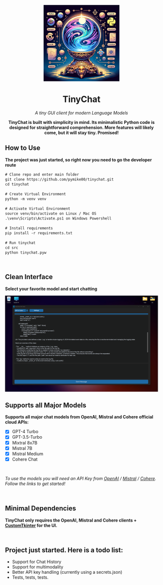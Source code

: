 <div align="center">
<img height="250" src="./assets/tinychat.png">

<h1>TinyChat</h1>

*A tiny GUI client for modern Language Models*

**TinyChat is built with simplicity in mind. Its minimalistic Python code is designed for straightforward comprehension. More features will likely come, but it will stay tiny. Promised!**
</div>


## How to Use
**The project was just started, so right now you need to go the developer route**


```
# Clone repo and enter main folder
git clone https://github.com/pymike00/tinychat.git
cd tinychat

# Create Virtual Environment
python -m venv venv

# Activate Virtual Environment
source venv/bin/activate on Linux / Mac OS
.\venv\Scripts\Activate.ps1 on Windows Powershell

# Install requirements
pip install -r requirements.txt

# Run tinychat
cd src
python tinychat.pyw
```

<br>

## Clean Interface
**Select your favorite model and start chatting**

<img src="./assets/tinychat-two.png">

## Supports all Major Models
**Supports all major chat models from OpenAI, Mistral and Cohere official cloud APIs:**

- [X] GPT-4 Turbo
- [X] GPT-3.5-Turbo
- [X] Mixtral 8x7B
- [X] Mistral 7B
- [X] Mistral Medium
- [X] Cohere Chat

<br>

*To use the models you will need an API Key from <a href="https://platform.openai.com/api-keys">OpenAI</a> / <a href="https://console.mistral.ai/user/api-keys/">Mistral</a> / <a href="https://dashboard.cohere.com/api-keys/">Cohere</a>. Follow the links to get started!*

<br>


## Minimal Dependencies
**TinyChat only requires the OpenAI, Mistral and Cohere clients + <a href="https://github.com/TomSchimansky/CustomTkinter">CustomTkinter</a> for the UI.**

<br>

## Project just started. Here is a todo list:

- Support for Chat History
- Support for multimodality
- Better API key handling (currently using a secrets.json)
- Tests, tests, tests.